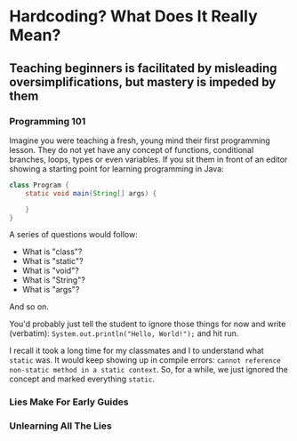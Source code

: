 # Hardcoding? What Does It Really Mean?

## Teaching beginners is facilitated by misleading oversimplifications, but mastery is impeded by them

### Programming 101

Imagine you were teaching a fresh, young mind their first programming lesson. They do not yet have any concept of functions, conditional branches, loops, types or even variables. If you sit them in front of an editor showing a starting point for learning programming in Java:

```java
class Program {
    static void main(String[] args) {

    }
}
```

A series of questions would follow:

  * What is "class"?
  * What is "static"?
  * What is "void"?
  * What is "String"?
  * What is "args"?

And so on.

You'd probably just tell the student to ignore those things for now and write (verbatim): `System.out.println("Hello, World!");` and hit run.

I recall it took a long time for my classmates and I to understand what `static` was. It would keep showing up in compile errors: `cannot reference non-static method in a static context`. So, for a while, we just ignored the concept and marked everything `static`.

### Lies Make For Early Guides



### Unlearning All The Lies

<disqus>
